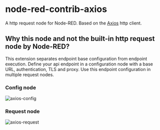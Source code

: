 # node-red-contrib-axios

A http request node for Node-RED.
Based on the [Axios](https://www.npmjs.com/package/axios) http client.

## Why this node and not the built-in http request node by Node-RED?

This extension separates endpoint base configuration from endpoint execution.
Define your api endpoint in a configuration node with a base URL, authentication, TLS and proxy.
Use this endpoint configuration in multiple request nodes.

### Config node

![axios-config](https://github.com/steineey/node-red-contrib-axios/blob/master/examples/axios-config.png)

### Request node

![axios-request](https://github.com/steineey/node-red-contrib-axios/blob/master/examples/axios-request.png)